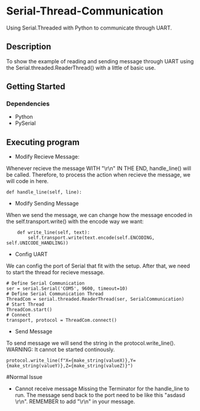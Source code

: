 # Serial-Thread-Communication
Using Serial.Threaded with Python to communicate through UART.
## Description
To show the example of reading and sending message through UART using the Serial.threaded.ReaderThread() with a little of basic use.
## Getting Started
### Dependencies
* Python
* PySerial
## Executing program
* Modify Recieve Message:

Whenever recieve the message WITH "\r\n" IN THE END, handle_line() will be called.
Therefore, to process the action when recieve the message, we will code in here.
```
def handle_line(self, line):
```

* Modify Sending Message

When we send the message, we can change how the message encoded in the self.transport.write() with the encode way we want:
```
    def write_line(self, text):
        self.transport.write(text.encode(self.ENCODING, self.UNICODE_HANDLING))
```
* Config UART

We can config the port of Serial that fit with the setup.
After that, we need to start the thread for recieve message.
```
# Define Serial Communication
ser = serial.Serial('COM5', 9600, timeout=10)
# Define Serial Communication Thread
ThreadCom = serial.threaded.ReaderThread(ser, SerialCommunication)
# Start Thread
ThreadCom.start()
# Connect
transport, protocol = ThreadCom.connect()
```
* Send Message

To send message we will send the string in the protocol.write_line().
WARNING: It cannot be started continously.
```
protocol.write_line(f"X={make_string(valueX)},Y={make_string(valueY)},Z={make_string(valueZ)}")
```
#Normal Issue
* Cannot receive message
Missing the Terminator for the handle_line to run.
The message send back to the port need to be like this "asdasd \r\n".
REMEMBER to add "\r\n" in your message.


